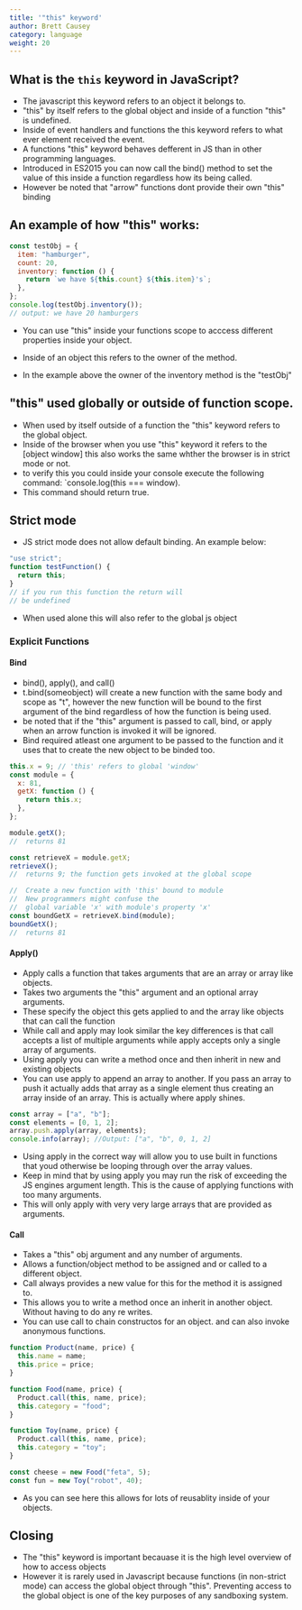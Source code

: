 ```yaml
---
title: '"this" keyword'
author: Brett Causey
category: language
weight: 20
---
```


## What is the `this` keyword in JavaScript?

- The javascript this keyword refers to an object it belongs to.
- "this" by itself refers to the global object and inside of a function "this" is undefined.
- Inside of event handlers and functions the this keyword refers to what ever element received the event.
- A functions "this" keyword behaves defferent in JS than in other programming languages.
- Introduced in ES2015 you can now call the bind() method to set the value of this inside a function regardless how its being called.
- However be noted that "arrow" functions dont provide their own "this" binding

## An example of how "this" works:

```javascript
const testObj = {
  item: "hamburger",
  count: 20,
  inventory: function () {
    return `we have ${this.count} ${this.item}'s`;
  },
};
console.log(testObj.inventory());
// output: we have 20 hamburgers
```

- You can use "this" inside your functions scope to acccess different properties inside your object.

- Inside of an object this refers to the owner of the method.
- In the example above the owner of the inventory method is the "testObj"

## "this" used globally or outside of function scope.

- When used by itself outside of a function the "this" keyword refers to the global object.
- Inside of the browser when you use "this" keyword it refers to the [object window] this also works the same whther the browser is in strict mode or not.
- to verify this you could inside your console execute the following command: `console.log(this === window).
- This command should return true.

## Strict mode

- JS strict mode does not allow default binding. An example below:

```javascript
"use strict";
function testFunction() {
  return this;
}
// if you run this function the return will
// be undefined
```

- When used alone this will also refer to the global js object

### Explicit Functions

#### Bind

- bind(), apply(), and call()
- t.bind(someobject) will create a new function with the same body and scope as "t", however the new function will be bound to the first argument of the bind regardless of how the function is being used.
- be noted that if the "this" argument is passed to call, bind, or apply when an arrow function is invoked it will be ignored.
- Bind required atleast one argument to be passed to the function and it uses that to create the new object to be binded too.

```javascript
this.x = 9; // 'this' refers to global 'window'
const module = {
  x: 81,
  getX: function () {
    return this.x;
  },
};

module.getX();
//  returns 81

const retrieveX = module.getX;
retrieveX();
//  returns 9; the function gets invoked at the global scope

//  Create a new function with 'this' bound to module
//  New programmers might confuse the
//  global variable 'x' with module's property 'x'
const boundGetX = retrieveX.bind(module);
boundGetX();
//  returns 81
```

#### Apply()

- Apply calls a function that takes arguments that are an array or array like objects.
- Takes two arguments the "this" argument and an optional array arguments.
- These specify the object this gets applied to and the array like objects that can call the function
- While call and apply may look similar the key differences is that call accepts a list of multiple arguments while apply accepts only a single array of arguments.
- Using apply you can write a method once and then inherit in new and existing objects
- You can use apply to append an array to another. If you pass an array to push it actually adds that array as a single element thus creating an array inside of an array. This is actually where apply shines.

```javascript
const array = ["a", "b"];
const elements = [0, 1, 2];
array.push.apply(array, elements);
console.info(array); //Output: ["a", "b", 0, 1, 2]
```

- Using apply in the correct way will allow you to use built in functions that youd otherwise be looping through over the array values.
- Keep in mind that by using apply you may run the risk of exceeding the JS engines argument length. This is the cause of applying functions with too many arguments.
- This will only apply with very very large arrays that are provided as arguments.

#### Call

- Takes a "this" obj argument and any number of arguments.
- Allows a function/object method to be assigned and or called to a different object.
- Call always provides a new value for this for the method it is assigned to.
- This allows you to write a method once an inherit in another object. Without having to do any re writes.
- You can use call to chain constructos for an object. and can also invoke anonymous functions.

```javascript
function Product(name, price) {
  this.name = name;
  this.price = price;
}

function Food(name, price) {
  Product.call(this, name, price);
  this.category = "food";
}

function Toy(name, price) {
  Product.call(this, name, price);
  this.category = "toy";
}

const cheese = new Food("feta", 5);
const fun = new Toy("robot", 40);
```

- As you can see here this allows for lots of reusablity inside of your objects.

## Closing

- The "this" keyword is important becauase it is the high level overview of how to access objects
- However it is rarely used in Javascript because functions (in non-strict mode) can access the global object through "this". Preventing access to the global object is one of the key purposes of any sandboxing system.
